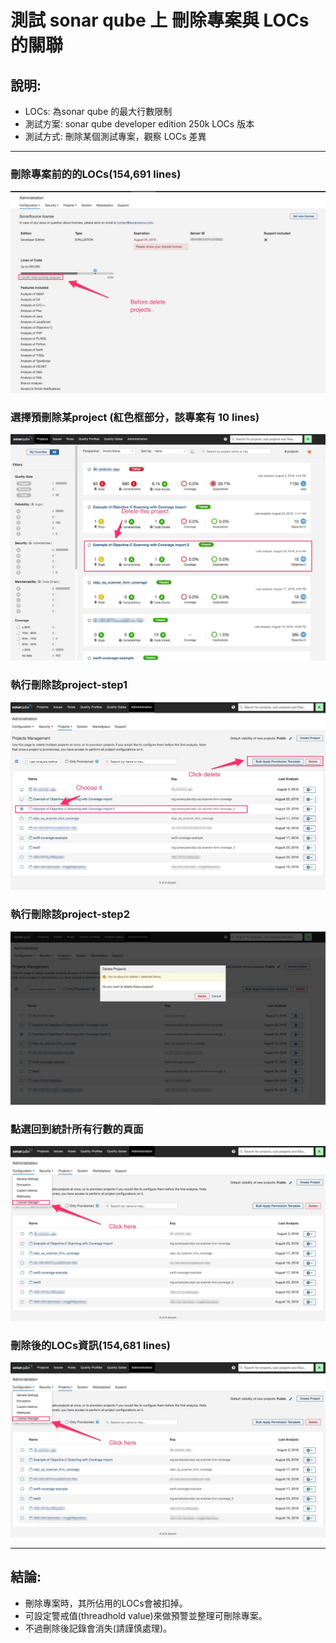 
# 測試 sonar qube 上 刪除專案與 LOCs 的關聯

## 說明:
 * LOCs: 為sonar qube 的最大行數限制
 * 測試方案: sonar qube developer edition 250k LOCs 版本
 * 測試方式: 刪除某個測試專案，觀察 LOCs 差異

---
### 刪除專案前的的LOCs(154,691 lines)

![before delete project](./pics/sonarqube_LOCs_0.png)

### 選擇預刪除某project (紅色框部分，該專案有 10 lines)

![choose some project](./pics/sonarqube_LOCs_1.png)

### 執行刪除該project-step1

![delete the project](./pics/sonarqube_LOCs_2.png)

### 執行刪除該project-step2

![delete the project](./pics/sonarqube_LOCs_3.png)

### 點選回到統計所有行數的頁面

![click License Manager](./pics/sonarqube_LOCs_4.png)


### 刪除後的LOCs資訊(154,681 lines)

![click License Manager](./pics/sonarqube_LOCs_4.png)

---
## 結論:
 * 刪除專案時，其所佔用的LOCs會被扣掉。
 * 可設定警戒值(threadhold value)來做預警並整理可刪除專案。
 * 不過刪除後記錄會消失(請謹慎處理)。
